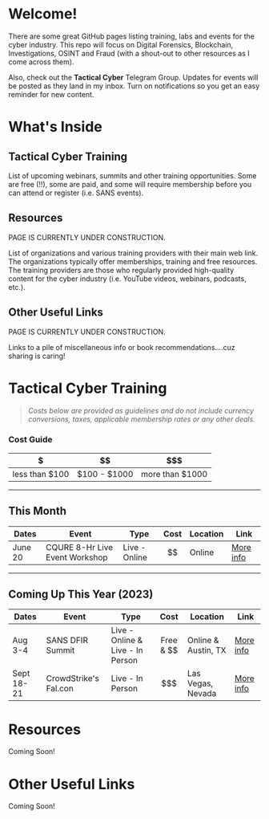 # Welcome!

There are some great GitHub pages listing training, labs and events for the cyber industry.  This repo will focus on Digital Forensics, Blockchain, Investigations, OSINT and Fraud (with a shout-out to other resources as I come across them).

Also, check out the **Tactical Cyber** Telegram Group.  Updates for events will be posted as they land in my inbox.  Turn on notifications so you get an easy reminder for new content.

# What's Inside

## Tactical Cyber Training
List of upcoming webinars, summits and other training opportunities.  Some are free (!!), some are paid, and some will require membership before you can attend or register (i.e. SANS events).

## Resources
PAGE IS CURRENTLY UNDER CONSTRUCTION.

List of organizations and various training providers with their main web link.  The organizations typically offer memberships, training and free resources.  The training providers are those who regularly provided high-quality content for the cyber industry (i.e. YouTube videos, webinars, podcasts, etc.).

## Other Useful Links
PAGE IS CURRENTLY UNDER CONSTRUCTION.

Links to a pile of miscellaneous info or book recommendations....cuz sharing is caring!

# Tactical Cyber Training
> *Costs below are provided as guidelines and do not include currency conversions, taxes, applicable membership rates or any other deals.*

### Cost Guide
| \$       | \$\$      | \$\$\$    |
| :-----: | :-----: | :-----:|
| less than $100 | $100 - $1000 | more than $1000 |

****

## This Month

| Dates         | Event                             | Type           | Cost     | Location          | Link        |
| ------------- | --------------------------------- | -------------- | :------: | ----------------- | ----------- |
| June 20       | CQURE 8-Hr Live Event Workshop    | Live - Online  | $$       | Online            | [More info](https://cqureacademy.com/cyber-security-training/implementing-privileged-access-workstations#register-course)

****

## Coming Up This Year (2023)

| Dates         | Event                             | Type              | Cost     | Location          | Link        |
| ------------- | --------------------------------- | ----------------- | :------: | ----------------- | ----------- |
| Aug 3-4  | SANS DFIR Summit | Live - Online & Live - In Person  | Free & $$ | Online & Austin, TX | [More info](https://www.sans.org/cyber-security-training-events/digital-forensics-summit-2023/?utm_medium=Email&utm_source=Newsbites&utm_content=NBvol25no48%20NA%20Other&utm_campaign=digital%20forensics%20summit%202023)
| Sept 18-21    | CrowdStrike\'s Fal\.con | Live - In Person  | $$$ | Las Vegas, Nevada    | [More info](https://www.crowdstrike.com/events/fal-con/?utm_campaign=fal-con&utm_content=117231_em3falcon2023ams-new-pcta&utm_medium=emc&utm_source=mkto)

# Resources
Coming Soon!

# Other Useful Links
Coming Soon!
